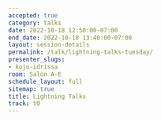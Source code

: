 ```yaml
---
accepted: true
category: talks
date: 2022-10-18 12:50:00-07:00
end_date: 2022-10-18 13:40:00-07:00
layout: session-details
permalink: /talk/lightning-talks-tuesday/
presenter_slugs:
- kojo-idrissa
room: Salon A-E
schedule_layout: full
sitemap: true
title: Lightning Talks
track: t0
---
```

